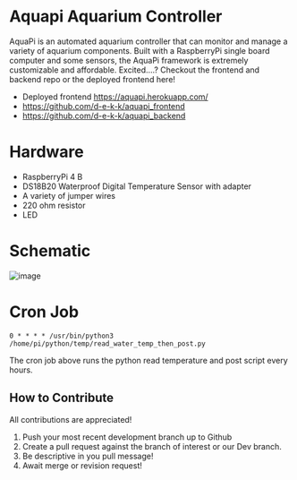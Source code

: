 # Aquapi Aquarium Controller

AquaPi is an automated aquarium controller that can monitor and manage a variety of aquarium components. Built with a RaspberryPi single board computer and some sensors, the AquaPi framework is extremely customizable and affordable. Excited….? Checkout the frontend and backend repo or the deployed frontend here! 
- Deployed frontend https://aquapi.herokuapp.com/
- https://github.com/d-e-k-k/aquapi_frontend 
- https://github.com/d-e-k-k/aquapi_backend

# Hardware
- RaspberryPi 4 B
- DS18B20 Waterproof Digital Temperature Sensor with adapter
- A variety of jumper wires
- 220 ohm resistor
- LED

# Schematic 

![image](https://user-images.githubusercontent.com/71715721/103029861-a853ba80-4528-11eb-8a31-4a77a82bfcf1.png)



# Cron Job
```
0 * * * * /usr/bin/python3 /home/pi/python/temp/read_water_temp_then_post.py
```
The cron job above runs the python read temperature and post script every hours.

## How to Contribute 
All contributions are appreciated!
1. Push your most recent development branch up to Github
2. Create a pull request against the branch of interest or our Dev branch.
3. Be descriptive in you pull message!
4. Await merge or revision request!
